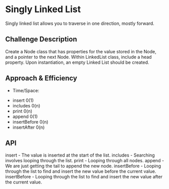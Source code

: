 # Singly Linked List
Singly linked list allows you to traverse in one direction, mostly forward.

## Challenge Description
Create a Node class that has properties for the value stored in the Node, and a pointer to the next Node.
Within LinkedList class, include a head property. Upon instantiation, an empty Linked List should be created.

## Approach & Efficiency
* Time/Space:
- insert 0(1)
- includes 0(n)
- print 0(n)
- append 0(1)
- insertBefore 0(n)
- insertAfter 0(n)

## API
insert - The value is inserted at the start of the list.
includes - Searching involves looping through the list.
print - Looping through all nodes.
append - We are just getting the tail to append the new node.
insertBefore - Looping through the list to find and insert the new value before the current value.
insertBefore - Looping through the list to find and insert the new value after the current value.